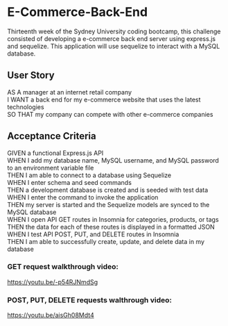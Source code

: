# E-Commerce-Back-End
Thirteenth week of the Sydney University coding bootcamp, this challenge consisted of developing a e-commerce back end server using express.js and sequelize. This application will use sequelize to interact with a MySQL database.

## User Story
AS A manager at an internet retail company<br>
I WANT a back end for my e-commerce website that uses the latest technologies<br>
SO THAT my company can compete with other e-commerce companies<br>

## Acceptance Criteria
GIVEN a functional Express.js API<br>
WHEN I add my database name, MySQL username, and MySQL password to an environment variable file<br>
THEN I am able to connect to a database using Sequelize<br>
WHEN I enter schema and seed commands<br>
THEN a development database is created and is seeded with test data<br>
WHEN I enter the command to invoke the application<br>
THEN my server is started and the Sequelize models are synced to the MySQL database<br>
WHEN I open API GET routes in Insomnia for categories, products, or tags<br>
THEN the data for each of these routes is displayed in a formatted JSON<br>
WHEN I test API POST, PUT, and DELETE routes in Insomnia<br>
THEN I am able to successfully create, update, and delete data in my database<br>

### GET request walkthrough  video:
https://youtu.be/-p54RJNmdSg

### POST, PUT, DELETE requests walthrough video:
https://youtu.be/aisGh08Mdt4
